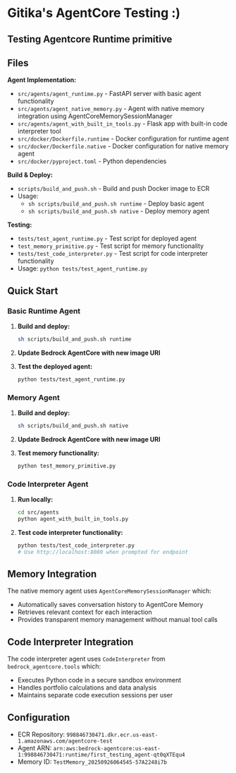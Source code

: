 # Gitika's AgentCore Testing :)

## Testing Agentcore Runtime primitive

## Files

**Agent Implementation:**
- `src/agents/agent_runtime.py` - FastAPI server with basic agent functionality
- `src/agents/agent_native_memory.py` - Agent with native memory integration using AgentCoreMemorySessionManager
- `src/agents/agent_with_built_in_tools.py` - Flask app with built-in code interpreter tool
- `src/docker/Dockerfile.runtime` - Docker configuration for runtime agent
- `src/docker/Dockerfile.native` - Docker configuration for native memory agent
- `src/docker/pyproject.toml` - Python dependencies

**Build & Deploy:**
- `scripts/build_and_push.sh` - Build and push Docker image to ECR
- Usage: 
  - `sh scripts/build_and_push.sh runtime` - Deploy basic agent
  - `sh scripts/build_and_push.sh native` - Deploy memory agent

**Testing:**
- `tests/test_agent_runtime.py` - Test script for deployed agent
- `test_memory_primitive.py` - Test script for memory functionality
- `tests/test_code_interpreter.py` - Test script for code interpreter functionality
- Usage: `python tests/test_agent_runtime.py`

## Quick Start

### Basic Runtime Agent
1. **Build and deploy:**
   ```bash
   sh scripts/build_and_push.sh runtime
   ```

2. **Update Bedrock AgentCore with new image URI**

3. **Test the deployed agent:**
   ```bash
   python tests/test_agent_runtime.py
   ```

### Memory Agent
1. **Build and deploy:**
   ```bash
   sh scripts/build_and_push.sh native
   ```

2. **Update Bedrock AgentCore with new image URI**

3. **Test memory functionality:**
   ```bash
   python test_memory_primitive.py
   ```

### Code Interpreter Agent
1. **Run locally:**
   ```bash
   cd src/agents
   python agent_with_built_in_tools.py
   ```

2. **Test code interpreter functionality:**
   ```bash
   python tests/test_code_interpreter.py
   # Use http://localhost:8080 when prompted for endpoint
   ```

## Memory Integration

The native memory agent uses `AgentCoreMemorySessionManager` which:
- Automatically saves conversation history to AgentCore Memory
- Retrieves relevant context for each interaction
- Provides transparent memory management without manual tool calls

## Code Interpreter Integration

The code interpreter agent uses `CodeInterpreter` from `bedrock_agentcore.tools` which:
- Executes Python code in a secure sandbox environment
- Handles portfolio calculations and data analysis
- Maintains separate code execution sessions per user

## Configuration

- ECR Repository: `998846730471.dkr.ecr.us-east-1.amazonaws.com/agentcore-test`
- Agent ARN: `arn:aws:bedrock-agentcore:us-east-1:998846730471:runtime/first_testing_agent-qt0qXTEqu4`
- Memory ID: `TestMemory_20250926064545-57A2248i7b`
